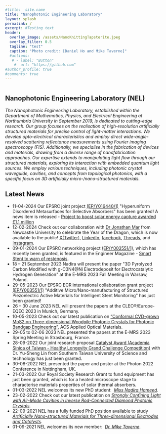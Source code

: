 ```yaml
---
#title:  site.name
title: "Nanophotonic Engineering Laboratory"
layout: splash
permalink: /
excerpt: #Testing text
header:
  overlay_image: /assets/NanoKnittingTapsterite.jpeg
  overlay_filter: 0.5
  tagline: "test"
  caption: "Photo credit: [Daniel Ho and Mike Taverne]"
  #actions:
   # - label: "Button"
    #  url: "https://github.com"  
#author_profile: true
#comments: true
---
```

<img src="{{ site.url }}{{ site.baseurl }}/assets/research/home-all-images-v5.png" alt="">

## Nanophotonic Engineering Laboratory (NEL)
*The Nanophotonic Engineering Laboratory, established within the Department of Mathematics, Physics, and Electrical Engineering at Northumbria University in September 2019, is dedicated to cutting-edge research. Our group focuses on the realisation of high-resolution artificially structured materials for precise control of light-matter interactions. We develop opto-electrical characteristics and employ direct wide-angle-resolved scattering reflectance measurements using Fourier imaging spectroscopy (FIS). Additionally, we specialise in the fabrication of devices and materials, drawing from a diverse range of nanofabrication approaches. Our expertise extends to manipulating light flow through our structured materials, exploring its interaction with embedded quantum light sources. We employ various techniques, including photonic crystal waveguide, cavities, and concepts from topological photonics, with a specific focus on 3D artificially micro-/nano-structured materials.*
## Latest News
* 11-04-2024 Our EPSRC joint project [(EP/Y016440/1)](https://gow.epsrc.ukri.org/NGBOViewGrant.aspx?GrantRef=EP/Y016440/1) "Hyperuniform Disordered Metasurfaces for Selective Absorbers" has been granted! A news item is released - [Project to boost solar energy capture awarded £1.1 million](https://www.surrey.ac.uk/news/project-boost-solar-energy-capture-awarded-ps11-million)
* 12-02-2024 Check out our collaboration with [Dr Jonathan Mar](https://www.ncl.ac.uk/maths-physics/people/profile/jonathanmar.html) from Newcastle University to celebrate the Year of the Dragon, which is now available to the public! [X(Twitter)](https://twitter.com/uniofnewcastle/status/1757087966915100744?s=46), [LinkedIn](https://www.linkedin.com/feed/update/urn:li:activity:7162958926999724032/), [facebook](https://www.facebook.com/photo/?fbid=789631799858393&set=pcb.789631946525045), [Threads](https://www.threads.net/@newcastleuni/post/C3QLcUPtYmc), and [Instagram](https://www.instagram.com/p/C3Qg-l3taU5/?utm_source=ig_web_copy_link&igsh=MzRlODBiNWFlZA==).
* 09-01-2024 Our EPSRC networking project [(EP/Y003551/1)](https://gow.epsrc.ukri.org/NGBOViewGrant.aspx?GrantRef=EP/Y003551/1), which has recently been granted, is featured in the Engineer Magazine - [Smart Stent to warn of restenosis](https://www.theengineer.co.uk/content/news/smart-stent-to-warn-of-restenosis).
* 18 – 21 September 2023 Nadira will present the paper "3D Pyrolyzed Carbon Modified with g-C3N4@Ni Electrodeposit for Electrocatalytic Hydrogen Generation" at the E-MRS 2023 Fall Meeting in Warsaw, Poland.
* 29-05-2023 Our EPSRC ECR international collaboration grant project  [(EP/Y003551/1)](https://gow.epsrc.ukri.org/NGBOViewGrant.aspx?GrantRef=EP/Y003551/1) "Additive Micro/Nano-manufacturing of Structured Piezoelectric Active Materials for Intelligent Stent Monitoring" has just been granted!
* 26 – 30 June 2023 NEL will present the papers at the CLEO®/Europe-EQEC 2023 in Munich, Germany.
* 10-05-2023 Check out our latest publication on [“Conformal CVD-grown MoS2 on Three-dimensional Woodpile Photonic Crystals for Photonic Bandgap Engineering”](https://doi.org/10.1021/acsaom.3c00055), ACS Applied Optical Materials. 
* 29-05 to 02-06 2023 NEL presented the papers at the E-MRS 2023 Spring Meeting in Strasbourg, France.
* 28-09-2022 Our joint research proposal [Catalyst Award (Academia Sinica of Taiwan - Healthy Longevity Grand Challenge Competition)](https://healthylongevitychallenge.org/winners/additive-nano-manufacturing-of-multi-functional-materials-for-smart-stents-sensing/) with Dr. Yu-Sheng Lin from Southern Taiwan University of Science and technology has just been granted.
* 30-08-2022 NEL presented the paper and poster at the Photon 2022 Conference in Nottingham, UK.
* 21-03-2022 Our Royal Society Research Grant to fund equipment has just been granted, which is for a heated microscope stage to characterise materials properties of solar thermal absorbers.
* 01-03-2022 NEL welcomes its new PhD student:  [*Miss Nadira Hameed*](https://www.linkedin.com/in/nadira-hameed94/). 
* 23-02-2022 Check out our latest publication on [*Strongly Confining Light with Air-Mode Cavities in Inverse Rod-Connected Diamond Photonic Crystals*](https://doi.org/10.3390/cryst12030303).
* 22-09-2021 NEL has a fully funded PhD position available to study [*Artificially Nano-structured Materials for Three-dimensional Electrodes and Catalysts*](https://www.findaphd.com/phds/project/design-of-artificially-nano-structured-materials-for-three-dimensional-electrodes-and-catalysts-advert-reference-fac21-ee-mpee-hodaniel/?p133766).
* 01-09-2021 NEL welcomes its new member:  [*Dr. Mike Taverne*](https://www.northumbria.ac.uk/about-us/our-staff/t/mike-taverne/). 
